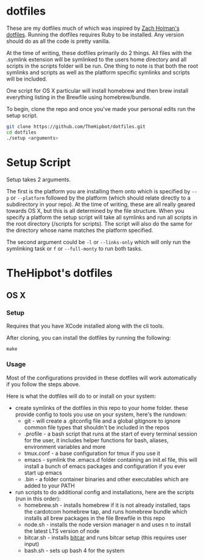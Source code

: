 # dotfiles

These are my dotfiles much of which was inspired by [Zach Holman's dotfiles](https://github.com/holman/dotfiles).
Running the dotfiles requires Ruby to be installed. Any version should do as all the code is pretty vanilla.

At the time of writing, these dotfiles primarily do 2 things. All files with the .symlink extension will be 
symlinked to the users home directory and all scripts in the scripts folder will be run. One thing to note is that
both the root symlinks and scripts as well as the platform specific symlinks and scripts will be included. 

One script for OS X particular will install homebrew and then brew install everything listing in the Brewfile using
homebrew/bundle.

To begin, clone the repo and once you've made your personal edits run the setup script.

```sh
git clone https://github.com/TheHipbot/dotfiles.git
cd dotfiles
./setup <arguments>
```

# Setup Script
Setup takes 2 arguments. 

The first is the platform you are installing them onto which is specified by `--p` or `--platform` followed by the platform 
(which should relate directly to a subdirectory in your repo). At the time of writing, these are all really geared towards OS X, 
but this is all determined by the file structure. When you specify a platform the setup script will take all symlinks and run
all scripts in the root directory (/scripts for scripts). The script will also do the same for the directory whose name matches
the platform specified.

The second argument could be `-l` or `--links-only` which will only run the symlinking task or `f` or `--full-monty` to 
run both tasks.

# TheHipbot's dotfiles

## OS X

### Setup

Requires that you have XCode installed along with the cli tools.

After cloning, you can install the dotfiles by running the following:

    make

### Usage

Most of the configurations provided in these dotfiles will work automatically if you follow the steps above.

Here is what the dotfiles will do to or install on your system:
- create symlinks of the dotfiles in this repo to your home folder. these provide config to tools you use on your system, here's the rundown:
  * git - will create a .gitconfig file and a global gitignore to ignore common file types that shouldn't be included in the repos
  * .profile - a bash script that runs at the start of every terminal session for the user, it includes helper functions for bash, aliases, environment variables and more
  * tmux.conf - a base configuration for tmux if you use it
  * emacs - symlink the .emacs.d folder containing an init.el file, this will install a bunch of emacs packages and configuration if you ever start up emacs
  * .bin - a folder container binaries and other executables which are added to your PATH
- run scripts to do additional config and installations, here are the scripts (run in this order):
  * homebrew.sh - installs homebrew if it is not already installed, taps the cardotcom homebrew tap, and runs homebrew bundle which installs all brew packages in the file Brewfile in this repo
  * node.sh - installs the node version manager n and uses n to install the latest LTS version of node
  * bitcar.sh - installs [bitcar](https://github.com/carsdotcom/bitcar) and runs bitcar setup (this requires user input)
  * bash.sh - sets up bash 4 for the system
